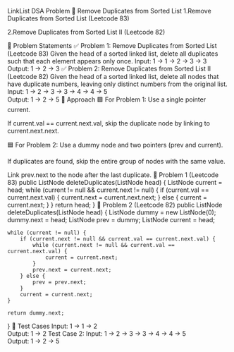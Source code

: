 LinkList DSA Problem
📌 Remove Duplicates from Sorted List
1.Remove Duplicates from Sorted List (Leetcode 83)

2.Remove Duplicates from Sorted List II (Leetcode 82)

🧠 Problem Statements
✅ Problem 1: Remove Duplicates from Sorted List (Leetcode 83)
Given the head of a sorted linked list, delete all duplicates such that each element appears only once.
Input:  1 -> 1 -> 2 -> 3 -> 3  
Output: 1 -> 2 -> 3
✅ Problem 2: Remove Duplicates from Sorted List II (Leetcode 82)
Given the head of a sorted linked list, delete all nodes that have duplicate numbers, leaving only distinct numbers from the original list.
Input:  1 -> 2 -> 3 -> 3 -> 4 -> 4 -> 5  
Output: 1 -> 2 -> 5
🧾 Approach
🟩 For Problem 1:
Use a single pointer current.

If current.val == current.next.val, skip the duplicate node by linking to current.next.next.

🟦 For Problem 2:
Use a dummy node and two pointers (prev and current).

If duplicates are found, skip the entire group of nodes with the same value.

Link prev.next to the node after the last duplicate.
🔹 Problem 1 (Leetcode 83)
public ListNode deleteDuplicates(ListNode head) {
    ListNode current = head;
    while (current != null && current.next != null) {
        if (current.val == current.next.val) {
            current.next = current.next.next;
        } else {
            current = current.next;
        }
    }
    return head;
}
🔹 Problem 2 (Leetcode 82)
public ListNode deleteDuplicates(ListNode head) {
    ListNode dummy = new ListNode(0);
    dummy.next = head;
    ListNode prev = dummy;
    ListNode current = head;

    while (current != null) {
        if (current.next != null && current.val == current.next.val) {
            while (current.next != null && current.val == current.next.val) {
                current = current.next;
            }
            prev.next = current.next;
        } else {
            prev = prev.next;
        }
        current = current.next;
    }

    return dummy.next;
}
🧪 Test Cases
Input: 1 -> 1 -> 2  
Output: 1 -> 2
Test Case 2:
Input: 1 -> 2 -> 3 -> 3 -> 4 -> 4 -> 5  
Output: 1 -> 2 -> 5
